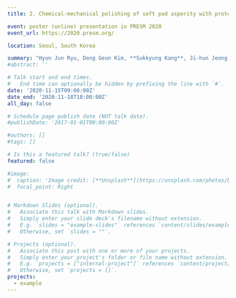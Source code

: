 ```yaml
---
title: 2. Chemical-mechanical polishing of soft pad asperity with protective hard thin film

event: poster (online) presentation in PRESM 2020
event_url: https://2020.presm.org/

location: Seoul, South Korea

summary: "Hyun Jun Ryu, Dong Geun Kim, **Sukkyung Kang**, Ji-hun Jeong, Sanha Kim"
#abstract: ''

# Talk start and end times.
#   End time can optionally be hidden by prefixing the line with `#`.
date: '2020-11-15T09:00:00Z'
date_end: '2020-11-18T18:00:00Z'
all_day: false

# Schedule page publish date (NOT talk date).
#publishDate: '2017-01-01T00:00:00Z'

#authors: []
#tags: []

# Is this a featured talk? (true/false)
featured: false

#image:
#  caption: 'Image credit: [**Unsplash**](https://unsplash.com/photos/bzdhc5b3Bxs)'
#  focal_point: Right


# Markdown Slides (optional).
#   Associate this talk with Markdown slides.
#   Simply enter your slide deck's filename without extension.
#   E.g. `slides = "example-slides"` references `content/slides/example-slides.md`.
#   Otherwise, set `slides = ""`.

# Projects (optional).
#   Associate this post with one or more of your projects.
#   Simply enter your project's folder or file name without extension.
#   E.g. `projects = ["internal-project"]` references `content/project/deep-learning/index.md`.
#   Otherwise, set `projects = []`.
projects:
  - example
---
```


